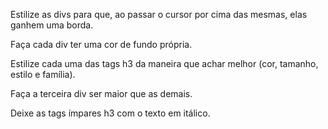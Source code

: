 Estilize as divs para que, ao passar o cursor por cima das mesmas, elas ganhem uma borda.

Faça cada div ter uma cor de fundo própria.

Estilize cada uma das tags h3 da maneira que achar melhor (cor, tamanho, estilo e família).

Faça a terceira div ser maior que as demais.

Deixe as tags ímpares h3 com o texto em itálico.